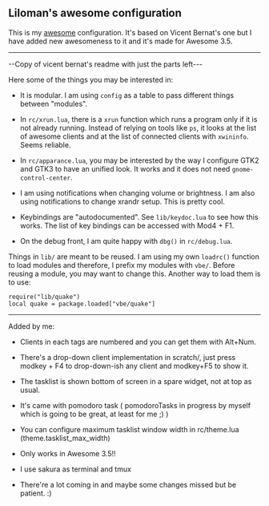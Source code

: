 Liloman's awesome configuration
--------------------------------------

This is my [awesome](http://awesome.naquadah.org) configuration.
It's based on Vicent Bernat's one but I have added new awesomeness to it
and it's made for Awesome 3.5.

--------------------------

--Copy of vicent bernat's readme with just the parts left---

Here some of the things you may be interested in:

 - It is modular. I am using `config` as a table to pass different
   things between "modules".

 - In `rc/xrun.lua`, there is a `xrun` function which runs a program
   only if it is not already running. Instead of relying on tools like
   `ps`, it looks at the list of awesome clients and at the list of
   connected clients with `xwininfo`. Seems reliable.

 - In `rc/apparance.lua`, you may be interested by the way I configure
   GTK2 and GTK3 to have an unified look. It works and it does not
   need `gnome-control-center`.

 - I am using notifications when changing volume or brightness. I am
   also using notifications to change xrandr setup. This is pretty
   cool.
 
 - Keybindings are "autodocumented". See `lib/keydoc.lua` to see how
   this works. The list of key bindings can be accessed with Mod4 +
   F1.
   
 - On the debug front, I am quite happy with `dbg()` in
   `rc/debug.lua`.

Things in `lib/` are meant to be reused. I am using my own `loadrc()`
function to load modules and therefore, I prefix my modules with
`vbe/`. Before reusing a module, you may want to change this. Another
way to load them is to use:

	require("lib/quake")
	local quake = package.loaded["vbe/quake"]
--------------------------

Added by me:
 - Clients in each tags are numbered and you can get them with Alt+Num.
 
 - There's a drop-down client implementation in scratch/, just press modkey + F4 
  to drop-down-ish any client and modkey+F5 to show it.

 - The tasklist is shown bottom of screen in a spare widget, not at top as usual.

 - It's came with pomodoro task  ( pomodoroTasks in progress by myself which is going to
 be great, at least for me ;) )

 - You can configure maximum tasklist window width in rc/theme.lua (theme.tasklist_max_width)

 - Only works in Awesome 3.5!!

 - I use sakura as terminal and tmux 

 - There're a lot coming in and maybe some changes missed but be patient. :)
 

